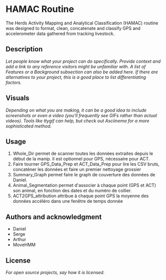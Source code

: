 # HAMAC Routine
The Herds Activity Mapping and Analytical Classification (HAMAC) routine was designed to format, clean, concatenate and classify GPS and accelerometer data gathered from tracking livestock.

## Description
_Let people know what your project can do specifically. Provide context and add a link to any reference visitors might be unfamiliar with. A list of Features or a Background subsection can also be added here. If there are alternatives to your project, this is a good place to list differentiating factors._

## Visuals
_Depending on what you are making, it can be a good idea to include screenshots or even a video (you'll frequently see GIFs rather than actual videos). Tools like ttygif can help, but check out Asciinema for a more sophisticated method._

## Usage
1. Whole_Dir permet de scanner toutes les données extraites depuis le début de la manip. Il est optionnel pour GPS, nécessaire pour ACT.
2. Faire tourner GPS_Data_Prep et ACT_Data_Prep pour lire les CSV bruts, concaténer les données et faire un premier nettoyage grossier
3. Summary_Graph permet faire le graph de couverture des données de Daniel.
4. Animal_Segmentation permet d'associer à chaque point (GPS et ACT) son animal, en fonction des dates et du numéro de collier.
5. ACT2GPS_attribution attribue à chaque point GPS la moyenne des données accéléro dans une fenêtre de temps donnée

## Authors and acknowledgment
- Daniel
- Serge
- Arthur
- MoveHMM

## License
_For open source projects, say how it is licensed._
